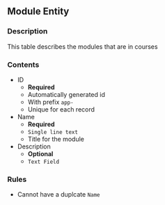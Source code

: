 ## Module Entity

### Description

This table describes the modules that are in courses

### Contents

* ID
    - **Required**
    - Automatically generated id
    - With prefix `app-`
    - Unique for each record
* Name
    - **Required**
    - `Single line text`
    - Title for the module
* Description
    - **Optional**
    - `Text Field`

### Rules

* Cannot have a duplcate `Name`
